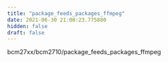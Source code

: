 ```yaml
---
title: "package_feeds_packages_ffmpeg"
date: 2021-06-30 21:08:23.775880
hidden: false
draft: false
---
```


bcm27xx/bcm2710/package_feeds_packages_ffmpeg

